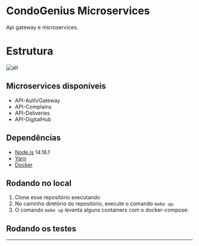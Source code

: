 # CondoGenius Microservices
Api gateway e microservices.

# Estrutura

![alt](https://github.com/CondoGenius/condogenius-api/blob/add-readme/CondoGenius%20arquitetura.jpg)

## Microservices disponíveis
- API-Auth/Gateway
- API-Complains
- API-Deliveries
- API-DigitalHub

## Dependências

- [Node.js](https://nodejs.org/en/) 14.16.1
- [Yarn](https://yarnpkg.com/pt-BR/docs/install)
- [Docker](https://docs.docker.com/install/)

## Rodando no local

1. Clone esse repositório executando
2. No caminho diretório do repositório, execute o comando `make up`.
3. O comando `make up` levanta alguns containers com o docker-compose:

## Rodando os testes


---
